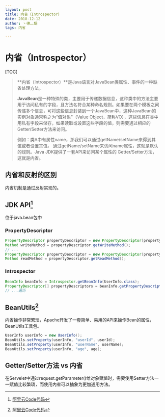 ```yaml
---
layout: post
title: 内省（Introspector）
date: 2018-12-12
author: 丶德灬锅
tags: 内省

---
```


# 内省（Introspector）

[TOC]

> **内省（Introspector）**是Java语言对JavaBean类属性、事件的一种缺省处理方法。
>
> **JavaBean**是一种特殊的类，主要用于传递数据信息，这种类中的方法主要用于访问私有的字段，且方法名符合某种命名规则。如果要在两个模板之间传递多个信息，可将这些信息封装到一个JavaBean中，这种JavaBean的实例对象通常称之为“值对象"（Value Object，简称VO），这些信息在类中用私有字段来储存，如果读取或设置这些字段的值，则需要通过相应的Getter/Setter方法来访问。
>
> 例如：类A中有属性name，那我们可以通过getName/setName来得到其值或者设置其值。 通过getName/setName来访问name属性，这就是默认的规则。Java JDK提供了一套API来访问某个属性的 Getter/Setter方法，这就是内省。

## 内省和反射的区别

内省机制是通过反射实现的。

## JDK API[^1]

位于java.bean包中

### PropertyDescriptor

```java
PropertyDescriptor propertyDescriptor = new PropertyDescriptor(propertyName, UserInfo.class);
Method writeMethod = propertyDescriptor.getWriteMethod();
// ...
PropertyDescriptor propertyDescriptor = new PropertyDescriptor(propertyName, UserInfo.class);
Method readMethod = propertyDescriptor.getReadMethod();
```

### Introspector

```java
BeanInfo beanInfo = Introspector.getBeanInfo(UserInfo.class);
PropertyDescriptor[] propertyDescriptors = beanInfo.getPropertyDescriptors();
// ...遍历
```

## BeanUtils[^1]

内省操作非常繁琐，Apache开发了一套简单、易用的API来操作Bean的属性，BeanUtils工具包。

```java
UserInfo userInfo = new UserInfo();
BeanUtils.setProperty(userInfo, "userId", userId);
BeanUtils.setProperty(userInfo, "userName", userName);
BeanUtils.setProperty(userInfo, "age", age);
```

## Getter/Setter方法 vs 内省

在Servelet中通过request.getParameter()给对象赋值时，需要使用Setter方法一一赋值比较繁琐，而使用内省可以抽象为更加通用方法。

[^1]: [阿里云Code代码](https://code.aliyun.com/lideyu/j2se/tree/master/basic/src/main/java/com/ldy/advanced/introspector)
